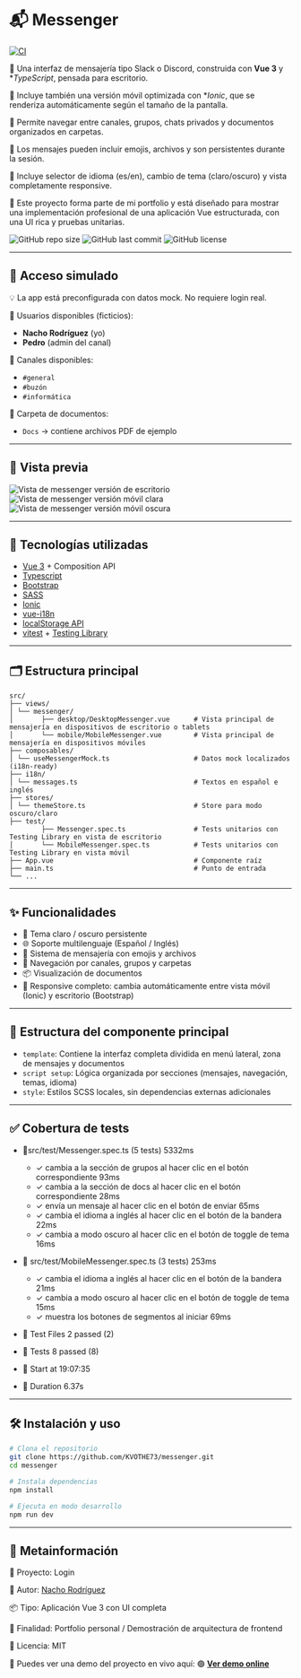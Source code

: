 # 📬 Messenger

[![CI](https://github.com/KVOTHE73/messenger/actions/workflows/ci.yml/badge.svg)](https://github.com/KVOTHE73/messenger/actions/workflows/ci.yml)

🔶 Una interfaz de mensajería tipo Slack o Discord, construida con **Vue 3** y \*_TypeScript_, pensada para escritorio.

🔶 Incluye también una versión móvil optimizada con \*_Ionic_, que se renderiza automáticamente según el tamaño de la pantalla.

🔶 Permite navegar entre canales, grupos, chats privados y documentos organizados en carpetas.

🔶 Los mensajes pueden incluir emojis, archivos y son persistentes durante la sesión.

🔶 Incluye selector de idioma (es/en), cambio de tema (claro/oscuro) y vista completamente responsive.

🔶 Este proyecto forma parte de mi portfolio y está diseñado para mostrar una implementación profesional de una aplicación Vue estructurada, con una UI rica y pruebas unitarias.

![GitHub repo size](https://img.shields.io/github/repo-size/KVOTHE73/messenger)
![GitHub last commit](https://img.shields.io/github/last-commit/KVOTHE73/messenger)
![GitHub license](https://img.shields.io/github/license/KVOTHE73/messenger)

---

## 🔐 Acceso simulado

💡 La app está preconfigurada con datos mock. No requiere login real.

🔹 Usuarios disponibles (ficticios):

- **Nacho Rodríguez** (yo)
- **Pedro** (admin del canal)

🔹 Canales disponibles:

- `#general`
- `#buzón`
- `#informática`

🔹 Carpeta de documentos:

- `Docs` → contiene archivos PDF de ejemplo

---

## 📸 Vista previa

![Vista de messenger versión de escritorio](./public/messengerDesktopPreview.png)
![Vista de messenger versión móvil clara](./public/messengerMobileLightPreview.png)
![Vista de messenger versión móvil oscura](./public/messengerMobileDarkPreview.png)

---

## 🚀 Tecnologías utilizadas

- [Vue 3](https://vuejs.org/) + Composition API
- [Typescript](https://www.typescriptlang.org/)
- [Bootstrap](https://getbootstrap.com/)
- [SASS](https://sass-lang.com/)
- [Ionic](https://ionicframework.com/)
- [vue-i18n](https://github.com/intlify/vue-i18n-next)
- [localStorage API](https://developer.mozilla.org/en-US/docs/Web/API/Window/localStorage)
- [vitest](https://vitest.dev/) + [Testing Library](https://testing-library.com/docs/vue-testing-library/intro)

---

## 🗂️ Estructura principal

```
src/
├── views/
│ └── messenger/
│       ├── desktop/DesktopMessenger.vue      # Vista principal de mensajería en dispositivos de escritorio o tablets
│       └── mobile/MobileMessenger.vue        # Vista principal de mensajería en dispositivos móviles
├── composables/
│ └── useMessengerMock.ts                     # Datos mock localizados (i18n-ready)
├── i18n/
│ └── messages.ts                             # Textos en español e inglés
├── stores/
│ └── themeStore.ts                           # Store para modo oscuro/claro
├── test/
        ├── Messenger.spec.ts                 # Tests unitarios con Testing Library en vista de escritorio
│       └── MobileMessenger.spec.ts           # Tests unitarios con Testing Library en vista móvil
├── App.vue                                   # Componente raíz
├── main.ts                                   # Punto de entrada
└── ...
```

---

## ✨ Funcionalidades

- 🎨 Tema claro / oscuro persistente
- 🌐 Soporte multilenguaje (Español / Inglés)
- 💬 Sistema de mensajería con emojis y archivos
- 📁 Navegación por canales, grupos y carpetas
- 📦 Visualización de documentos
- 📱 Responsive completo: cambia automáticamente entre vista móvil (Ionic) y escritorio (Bootstrap)

---

## 🧩 Estructura del componente principal

- `template`: Contiene la interfaz completa dividida en menú lateral, zona de mensajes y documentos
- `script setup`: Lógica organizada por secciones (mensajes, navegación, temas, idioma)
- `style`: Estilos SCSS locales, sin dependencias externas adicionales

---

## ✅ Cobertura de tests

- 🔹src/test/Messenger.spec.ts (5 tests) 5332ms

  - ✓ cambia a la sección de grupos al hacer clic en el botón correspondiente 93ms
  - ✓ cambia a la sección de docs al hacer clic en el botón correspondiente 28ms
  - ✓ envía un mensaje al hacer clic en el botón de enviar 65ms
  - ✓ cambia el idioma a inglés al hacer clic en el botón de la bandera 22ms
  - ✓ cambia a modo oscuro al hacer clic en el botón de toggle de tema 16ms

- 🔹 src/test/MobileMessenger.spec.ts (3 tests) 253ms

  - ✓ cambia el idioma a inglés al hacer clic en el botón de la bandera 21ms
  - ✓ cambia a modo oscuro al hacer clic en el botón de toggle de tema 15ms
  - ✓ muestra los botones de segmentos al iniciar 69ms

- 🔹 Test Files 2 passed (2)
- 🔹 Tests 8 passed (8)
- 🔹 Start at 19:07:35
- 🧪 Duration 6.37s

---

## 🛠️ Instalación y uso

```bash
# Clona el repositorio
git clone https://github.com/KVOTHE73/messenger.git
cd messenger

# Instala dependencias
npm install

# Ejecuta en modo desarrollo
npm run dev
```

---

## 📅 Metainformación

📁 Proyecto: Login

🧠 Autor: [Nacho Rodríguez](https://www.nacho-rodriguez.com)

📦 Tipo: Aplicación Vue 3 con UI completa

🎯 Finalidad: Portfolio personal / Demostración de arquitectura de frontend

🔗 Licencia: MIT

📣 Puedes ver una demo del proyecto en vivo aquí:
🟢 **[Ver demo online](https://kvothe73.github.io/messenger)**

